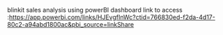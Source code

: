 blinkit sales analysis using powerBI dashboard
link to access :https://app.powerbi.com/links/HJEvgfInWc?ctid=766830ed-f2da-4d17-80c2-a94abd1800ac&pbi_source=linkShare
